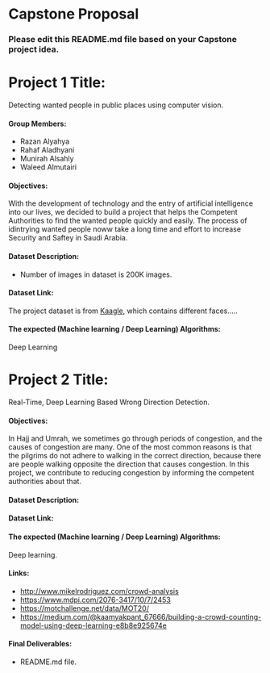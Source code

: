 # Capstone Proposal


### Please edit this README.md file based on your Capstone project idea.

# Project 1 Title:
Detecting wanted people in public places using computer vision.

#### Group Members:
- Razan Alyahya
- Rahaf Aladhyani
- Munirah Alsahly
- Waleed Almutairi

#### Objectives:
With the development of technology and the entry of artificial intelligence into our lives, we decided to build a project that helps the Competent Authorities to find the wanted people quickly and easily. The process of idintrying wanted people noww take a long time and effort to increase Security and Saftey in Saudi Arabia.


#### Dataset Description:
- Number of images in dataset is 200K images.

#### Dataset Link:
The project dataset is from [Kaagle](https://www.kaggle.com/datasets/ashishjangra27/gender-recognition-200k-images-celeba), which contains different faces.....


#### The expected (Machine learning / Deep Learning) Algorithms:
Deep Learning


# Project 2 Title:
Real-Time, Deep Learning Based Wrong Direction Detection.


#### Objectives:
In Hajj and Umrah, we sometimes go through periods of congestion, and the causes of congestion are many. One of the most common reasons is that the pilgrims do not adhere to walking in the correct direction, because there are people walking opposite the direction that causes congestion. In this project, we contribute to reducing congestion by informing the competent authorities about that.

#### Dataset Description:


#### Dataset Link:


#### The expected (Machine learning / Deep Learning) Algorithms:
Deep learning.



#### Links: 
- http://www.mikelrodriguez.com/crowd-analysis
- https://www.mdpi.com/2076-3417/10/7/2453
- https://motchallenge.net/data/MOT20/
- https://medium.com/@kaamyakpant_67666/building-a-crowd-counting-model-using-deep-learning-e8b8e925674e


#### Final Deliverables:
- README.md file.

